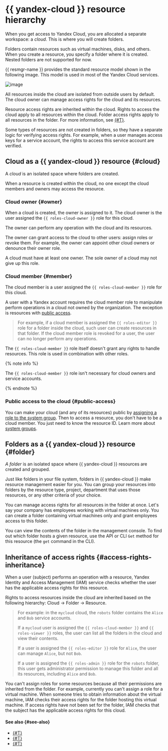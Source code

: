 # {{ yandex-cloud }} resource hierarchy

When you get access to Yandex Cloud, you are allocated a separate workspace: a _cloud_. This is where you will create folders.

Folders contain resources such as virtual machines, disks, and others. When you create a resource, you specify a folder where it is created. Nested folders are not supported for now.

{{ resmgr-name }} provides the standard resource model shown in the following image. This model is used in most of the Yandex Cloud services.

![image](../../_assets/resource-structure.png)

All resources inside the cloud are isolated from outside users by default. The cloud owner can manage access rights for the cloud and its resources.

Resource access rights are inherited within the cloud. Rights to access the cloud apply to all resources within the cloud. Folder access rights apply to all resources in the folder. For more information, see [{#T}](#access-rights-inheritance).

Some types of resources are not created in folders, so they have a separate logic for verifying access rights. For example, when a user manages access keys for a service account, the rights to access this service account are verified.

## Cloud as a {{ yandex-cloud }} resource {#cloud}

A _cloud_ is an isolated space where folders are created.

When a resource is created within the cloud, no one except the cloud members and owners may access the resource.

### Cloud owner {#owner}

When a cloud is created, the owner is assigned to it. The cloud owner is the user assigned the `{{ roles-cloud-owner }}` role for this cloud.

The owner can perform any operation with the cloud and its resources.

The owner can grant access to the cloud to other users: assign roles or revoke them. For example, the owner can appoint other cloud owners or denounce their owner role.

A cloud must have at least one owner. The sole owner of a cloud may not give up this role.

### Cloud member {#member}

The cloud member is a user assigned the `{{ roles-cloud-member }}` role for this cloud.

A user with a Yandex account requires the cloud member role to manipulate perform operations in a cloud not owned by the organization. The exception is resources with [public access](#public-access).

> For example, if a cloud member is assigned the `{{ roles-editor }}` role for a folder inside the cloud, such user can create resources in that folder. If the cloud member role is revoked for a user, the user can no longer perform any operations.

The `{{ roles-cloud-member }}` role itself doesn't grant any rights to handle resources. This role is used in combination with other roles.

{% note info %}

The `{{ roles-cloud-member }}` role isn't necessary for cloud owners and service accounts.

{% endnote %}

### Public access to the cloud {#public-access}

You can make your cloud (and any of its resources) public by [assigning a role to the system group](../../iam/operations/roles/grant.md#access-to-all). Then to access a resource, you don't have to be a cloud member. You just need to know the resource ID. Learn more about [system groups](../../iam/concepts/access-control/system-group.md).

## Folders as a {{ yandex-cloud }} resource {#folder}

_A folder_ is an isolated space where {{ yandex-cloud }} resources are created and grouped.

Just like folders in your file system, folders in {{ yandex-cloud }} make resource management easier for you. You can group your resources into folders by the resource type, project, department that uses those resources, or any other criteria of your choice.

You can manage access rights for all resources in the folder at once. Let's say your company has employees working with virtual machines only. You can create a folder containing virtual machines only and grant employees access to this folder.

You can view the contents of the folder in the management console. To find out which folder hosts a given resource, use the API or CLI `Get` method for this resource (the `get` command in the CLI).


## Inheritance of access rights {#access-rights-inheritance}

When a user (subject) performs an operation with a resource, Yandex Identity and Access Management (IAM) service checks whether the user has the applicable access rights for this resource.

Rights to access resources inside the cloud are inherited based on the following hierarchy: Cloud → Folder → Resource.

> For example: in the `mycloud` cloud, the `robots` folder contains the `Alice` and `Bob` service accounts.
>
> If a `mycloud` user is assigned the `{{ roles-cloud-member }}` and `{{ roles-viewer }}` roles, the user can list all the folders in the cloud and view their contents.
>
> If a user is assigned the `{{ roles-editor }}` role for `Alice`, the user can manage `Alice`, but not `Bob`.
>
> If a user is assigned the `{{ roles-admin }}` role for the `robots` folder, this user gets administrator permission to manage this folder and all its resources, including `Alice` and `Bob`.

You can't assign roles for some resources because all their permissions are inherited from the folder. For example, currently you can't assign a role for a virtual machine. When someone tries to obtain information about the virtual machine, IAM checks their access rights for the folder hosting this virtual machine. If access rights have not been set for the folder, IAM checks that the subject has the applicable access rights for this cloud.

#### See also {#see-also}

- [{#T}](../operations/cloud/set-access-bindings.md)
- [{#T}](../operations/folder/create.md)
- [{#T}](../operations/folder/set-access-bindings.md)

